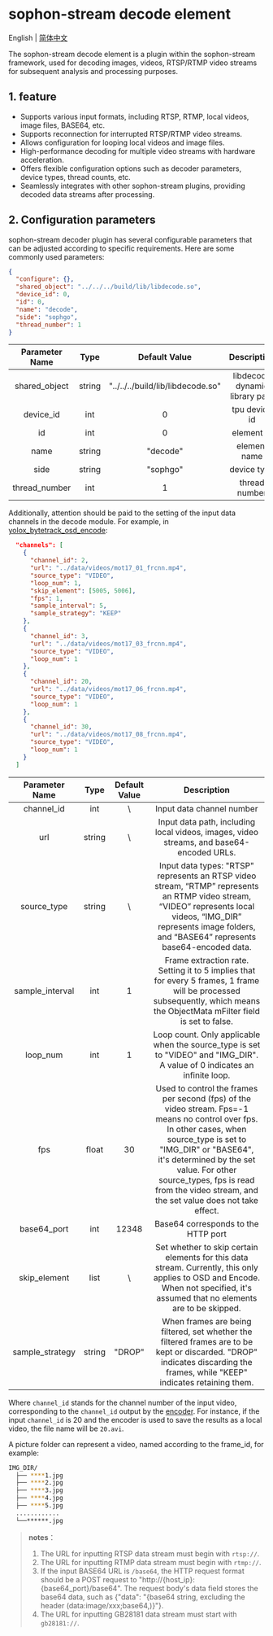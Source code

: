 # sophon-stream decode element

English | [简体中文](README.md)

The sophon-stream decode element is a plugin within the sophon-stream framework, used for decoding images, videos, RTSP/RTMP video streams for subsequent analysis and processing purposes.

## 1. feature
* Supports various input formats, including RTSP, RTMP, local videos, image files, BASE64, etc.
* Supports reconnection for interrupted RTSP/RTMP video streams.
* Allows configuration for looping local videos and image files.
* High-performance decoding for multiple video streams with hardware acceleration.
* Offers flexible configuration options such as decoder parameters, device types, thread counts, etc.
* Seamlessly integrates with other sophon-stream plugins, providing decoded data streams after processing.

## 2. Configuration parameters
sophon-stream decoder plugin has several configurable parameters that can be adjusted according to specific requirements. Here are some commonly used parameters:
```json
{
  "configure": {},
  "shared_object": "../../../build/lib/libdecode.so",
  "device_id": 0,
  "id": 0,
  "name": "decode",
  "side": "sophgo",
  "thread_number": 1
}
```

|      Parameter Name    |    Type    | Default Value | Description |
|:-------------:| :-------: | :------------------:| :------------------------:|
|  shared_object |   string   |  "../../../build/lib/libdecode.so" | libdecode dynamic library path |
|  device_id  |    int       |  0 | tpu device id |
|     id      |    int       | 0  | element id |
|     name    |    string     | "decode" | element name |
|     side    |    string     | "sophgo"| device type |
| thread_number |    int     | 1| thread number |



Additionally, attention should be paid to the setting of the input data channels in the decode module. For example, in [yolox_bytetrack_osd_encode](../../../samples/yolox_bytetrack_osd_encode/config/yolox_bytetrack_osd_encode_demo.json):

```json
  "channels": [
    {
      "channel_id": 2,
      "url": "../data/videos/mot17_01_frcnn.mp4",
      "source_type": "VIDEO",
      "loop_num": 1,
      "skip_element": [5005, 5006],
      "fps": 1,
      "sample_interval": 5,
      "sample_strategy": "KEEP"
    },
    {
      "channel_id": 3,
      "url": "../data/videos/mot17_03_frcnn.mp4",
      "source_type": "VIDEO",
      "loop_num": 1
    },
    {
      "channel_id": 20,
      "url": "../data/videos/mot17_06_frcnn.mp4",
      "source_type": "VIDEO",
      "loop_num": 1
    },
    {
      "channel_id": 30,
      "url": "../data/videos/mot17_08_frcnn.mp4",
      "source_type": "VIDEO",
      "loop_num": 1
    }
  ]
```

|      Parameter Name    |    Type    | Default Value | Description |
|:-------------:| :-------: | :------------------:| :------------------------:|
| channel_id | int   | \ | Input data channel number |
|   url      | string | \ | Input data path, including local videos, images, video streams, and base64-encoded URLs. |
|source_type | string  | \  | Input data types: "RTSP" represents an RTSP video stream, “RTMP” represents an RTMP video stream, “VIDEO” represents local videos, “IMG_DIR” represents image folders, and “BASE64” represents base64-encoded data. |
|sample_interval | int  | 1  |Frame extraction rate. Setting it to 5 implies that for every 5 frames, 1 frame will be processed subsequently, which means the ObjectMata mFilter field is set to false.|
|loop_num | int  | 1  | Loop count. Only applicable when the source_type is set to "VIDEO" and "IMG_DIR". A value of 0 indicates an infinite loop.|
|fps | float  | 30 | Used to control the frames per second (fps) of the video stream. Fps=-1 means no control over fps. In other cases, when source_type is set to "IMG_DIR" or "BASE64", it's determined by the set value. For other source_types, fps is read from the video stream, and the set value does not take effect.|
|base64_port | int  | 12348 | Base64 corresponds to the HTTP port |
|skip_element| list | \ | Set whether to skip certain elements for this data stream. Currently, this only applies to OSD and Encode. When not specified, it's assumed that no elements are to be skipped.|
|sample_strategy|string|"DROP"|When frames are being filtered, set whether the filtered frames are to be kept or discarded. "DROP" indicates discarding the frames, while "KEEP" indicates retaining them.|


Where `channel_id` stands for the channel number of the input video, corresponding to the `channel_id` output by the [encoder](../encode/README.md). For instance, if the input `channel_id` is 20 and the encoder is used to save the results as a local video, the file name will be `20.avi`.

A picture folder can represent a video, named according to the frame_id, for example:
```bash
IMG_DIR/
  ├── ****1.jpg
  ├── ****2.jpg
  ├── ****3.jpg
  ├── ****4.jpg
  ├── ****5.jpg
  ............
  └──******.jpg
```

> **notes**：
>1. The URL for inputting RTSP data stream must begin with `rtsp://`.
>2. The URL for inputting RTMP data stream must begin with `rtmp://`.
>3. If the input BASE64 URL is `/base64`, the HTTP request format should be a POST request to "http://{host_ip}:{base64_port}/base64". The request body's data field stores the base64 data, such as {"data": "{base64 string, excluding the header (data:image/xxx;base64,)}"}.
>4. The URL for inputting GB28181 data stream must start with `gb28181://`.

